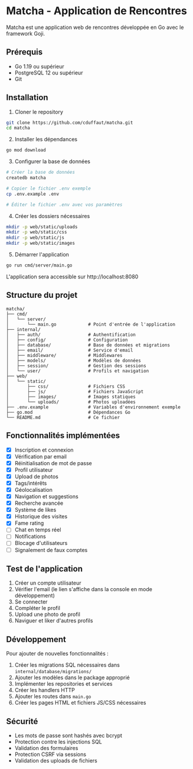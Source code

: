# Matcha - Application de Rencontres

Matcha est une application web de rencontres développée en Go avec le framework Goji.

## Prérequis

- Go 1.19 ou supérieur
- PostgreSQL 12 ou supérieur
- Git

## Installation

1. Cloner le repository
```bash
git clone https://github.com/cduffaut/matcha.git
cd matcha
```

2. Installer les dépendances
```bash
go mod download
```

3. Configurer la base de données
```bash
# Créer la base de données
createdb matcha

# Copier le fichier .env exemple
cp .env.example .env

# Éditer le fichier .env avec vos paramètres
```

4. Créer les dossiers nécessaires
```bash
mkdir -p web/static/uploads
mkdir -p web/static/css
mkdir -p web/static/js
mkdir -p web/static/images
```

5. Démarrer l'application
```bash
go run cmd/server/main.go
```

L'application sera accessible sur http://localhost:8080

## Structure du projet

```
matcha/
├── cmd/
│   └── server/
│       └── main.go            # Point d'entrée de l'application
├── internal/
│   ├── auth/                  # Authentification
│   ├── config/                # Configuration
│   ├── database/              # Base de données et migrations
│   ├── email/                 # Service d'email
│   ├── middleware/            # Middlewares
│   ├── models/                # Modèles de données
│   ├── session/               # Gestion des sessions
│   └── user/                  # Profils et navigation
├── web/
│   └── static/
│       ├── css/               # Fichiers CSS
│       ├── js/                # Fichiers JavaScript
│       ├── images/            # Images statiques
│       └── uploads/           # Photos uploadées
├── .env.example               # Variables d'environnement exemple
├── go.mod                     # Dépendances Go
└── README.md                  # Ce fichier
```

## Fonctionnalités implémentées

- [x] Inscription et connexion
- [x] Vérification par email
- [x] Réinitialisation de mot de passe
- [x] Profil utilisateur
- [x] Upload de photos
- [x] Tags/intérêts
- [x] Géolocalisation
- [x] Navigation et suggestions
- [x] Recherche avancée
- [x] Système de likes
- [x] Historique des visites
- [x] Fame rating
- [ ] Chat en temps réel
- [ ] Notifications
- [ ] Blocage d'utilisateurs
- [ ] Signalement de faux comptes

## Test de l'application

1. Créer un compte utilisateur
2. Vérifier l'email (le lien s'affiche dans la console en mode développement)
3. Se connecter
4. Compléter le profil
5. Upload une photo de profil
6. Naviguer et liker d'autres profils

## Développement

Pour ajouter de nouvelles fonctionnalités :

1. Créer les migrations SQL nécessaires dans `internal/database/migrations/`
2. Ajouter les modèles dans le package approprié
3. Implémenter les repositories et services
4. Créer les handlers HTTP
5. Ajouter les routes dans `main.go`
6. Créer les pages HTML et fichiers JS/CSS nécessaires

## Sécurité

- Les mots de passe sont hashés avec bcrypt
- Protection contre les injections SQL
- Validation des formulaires
- Protection CSRF via sessions
- Validation des uploads de fichiers